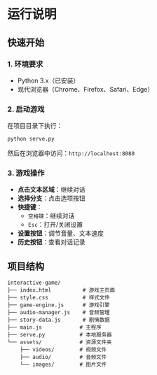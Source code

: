 # 运行说明

## 快速开始

### 1. 环境要求
- Python 3.x（已安装）
- 现代浏览器（Chrome、Firefox、Safari、Edge）

### 2. 启动游戏
在项目目录下执行：

```bash
python serve.py
```

然后在浏览器中访问：`http://localhost:8080`

### 3. 游戏操作
- **点击文本区域**：继续对话
- **选择分支**：点击选项按钮
- **快捷键**：
  - `空格键`：继续对话
  - `Esc`：打开/关闭设置
- **设置按钮**：调节音量、文本速度
- **历史按钮**：查看对话记录

## 项目结构
```
interactive-game/
├── index.html          # 游戏主页面
├── style.css           # 样式文件
├── game-engine.js      # 游戏引擎
├── audio-manager.js    # 音频管理
├── story-data.js       # 剧情数据
├── main.js            # 主程序
├── serve.py           # 本地服务器
└── assets/            # 资源文件夹
    ├── videos/        # 视频文件
    ├── audio/         # 音频文件
    └── images/        # 图片文件
```